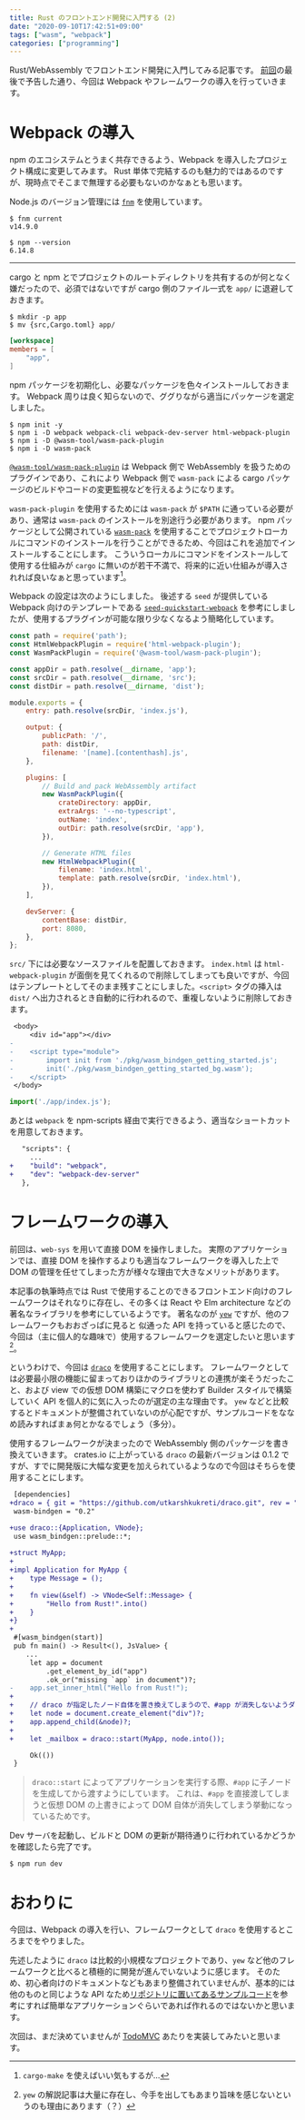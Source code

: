 ```yaml
---
title: Rust のフロントエンド開発に入門する (2)
date: "2020-09-10T17:42:51+09:00"
tags: ["wasm", "webpack"]
categories: ["programming"]
---
```


Rust/WebAssembly でフロントエンド開発に入門してみる記事です。
[前回](/wasm-frontend-1)の最後で予告した通り、今回は Webpack やフレームワークの導入を行っていきます。

<!-- more -->

<!--
<span class="px-2 py-1 rounded text-sm bg-gray-200"><code>src/lib.rs</code></span>
-->

# Webpack の導入

npm のエコシステムとうまく共存できるよう、Webpack を導入したプロジェクト構成に変更してみます。
Rust 単体で完結するのも魅力的ではあるのですが、現時点でそこまで無理する必要もないのかなぁとも思います。

Node.js のバージョン管理には [`fnm`] を使用しています。

```shell-session
$ fnm current
v14.9.0

$ npm --version
6.14.8
```

---

cargo と npm とでプロジェクトのルートディレクトリを共有するのが何となく嫌だったので、必須ではないですが cargo 側のファイル一式を `app/` に退避しておきます。

```shell-session
$ mkdir -p app
$ mv {src,Cargo.toml} app/
```

```toml Cargo.toml
[workspace]
members = [
    "app",
]
```

npm パッケージを初期化し、必要なパッケージを色々インストールしておきます。
Webpack 周りは良く知らないので、ググりながら適当にパッケージを選定しました。

```shell-session
$ npm init -y
$ npm i -D webpack webpack-cli webpack-dev-server html-webpack-plugin
$ npm i -D @wasm-tool/wasm-pack-plugin
$ npm i -D wasm-pack 
```

[`@wasm-tool/wasm-pack-plugin`](https://github.com/wasm-tool/wasm-pack-plugin) は Webpack 側で WebAssembly を扱うためのプラグインであり、これにより Webpack 側で `wasm-pack` による cargo パッケージのビルドやコードの変更監視などを行えるようになります。

`wasm-pack-plugin` を使用するためには `wasm-pack` が `$PATH` に通っている必要があり、通常は `wasm-pack` のインストールを別途行う必要があります。
npm パッケージとして公開されている [`wasm-pack`](https://www.npmjs.com/package/wasm-pack) を使用することでプロジェクトローカルにコマンドのインストールを行うことができるため、今回はこれを追加でインストールすることにします。
こういうローカルにコマンドをインストールして使用する仕組みが `cargo` に無いのが若干不満で、将来的に近い仕組みが導入されれば良いなぁと思っています[^1]。

[^1]: `cargo-make` を使えばいい気もするが…

Webpack の設定は次のようにしました。
後述する `seed` が提供している Webpack 向けのテンプレートである [`seed-quickstart-webpack`](https://github.com/seed-rs/seed-quickstart-webpack) を参考にしましたが、使用するプラグインが可能な限り少なくなるよう簡略化しています。

```javascript webpack.config.js
const path = require('path');
const HtmlWebpackPlugin = require('html-webpack-plugin');
const WasmPackPlugin = require('@wasm-tool/wasm-pack-plugin');

const appDir = path.resolve(__dirname, 'app');
const srcDir = path.resolve(__dirname, 'src');
const distDir = path.resolve(__dirname, 'dist');

module.exports = {
    entry: path.resolve(srcDir, 'index.js'),

    output: {
        publicPath: '/',
        path: distDir,
        filename: '[name].[contenthash].js',
    },

    plugins: [
        // Build and pack WebAssembly artifact
        new WasmPackPlugin({
            crateDirectory: appDir,
            extraArgs: '--no-typescript',
            outName: 'index',
            outDir: path.resolve(srcDir, 'app'),
        }),

        // Generate HTML files
        new HtmlWebpackPlugin({
            filename: 'index.html',
            template: path.resolve(srcDir, 'index.html'),
        }),
    ],

    devServer: {
        contentBase: distDir,
        port: 8080,
    },
};
```

`src/` 下には必要なソースファイルを配置しておきます。
`index.html` は `html-webpack-plugin` が面倒を見てくれるので削除してしまっても良いですが、今回はテンプレートとしてそのまま残すことにしました。`<script>` タグの挿入は `dist/` へ出力されるとき自動的に行われるので、重複しないように削除しておきます。

```diff dist/index.html → src/index.html
 <body>
     <div id="app"></div>
-
-    <script type="module">
-        import init from './pkg/wasm_bindgen_getting_started.js';
-        init('./pkg/wasm_bindgen_getting_started_bg.wasm');
-    </script>
 </body>
```

```javascript src/index.js
import('./app/index.js');
```

あとは `webpack` を npm-scripts 経由で実行できるよう、適当なショートカットを用意しておきます。

```diff package.json
   "scripts": {
     ...
+    "build": "webpack",
+    "dev": "webpack-dev-server"
   },
```

# フレームワークの導入

前回は、`web-sys` を用いて直接 DOM を操作しました。
実際のアプリケーションでは、直接 DOM を操作するよりも適当なフレームワークを導入した上で DOM の管理を任せてしまった方が様々な理由で大きなメリットがあります。

本記事の執筆時点では Rust で使用することのできるフロントエンド向けのフレームワークはそれなりに存在し、その多くは React や Elm architecture などの著名なライブラリを参考にしているようです。
著名なのが [`yew`] ですが、他のフレームワークもおおざっぱに見ると 似通った API を持っていると感じたので、今回は（主に個人的な趣味で）使用するフレームワークを選定したいと思います[^2]。

[^2]: `yew` の解説記事は大量に存在し、今手を出してもあまり旨味を感じないというのも理由にあります（？）

というわけで、今回は [`draco`] を使用することにします。
フレームワークとしては必要最小限の機能に留まっておりほかのライブラリとの連携が楽そうだったこと、および view での仮想 DOM 構築にマクロを使わず Builder スタイルで構築していく API を個人的に気に入ったのが選定の主な理由です。
`yew` などと比較するとドキュメントが整備されていないのが心配ですが、サンプルコードをななめ読みすればまぁ何とかなるでしょう（多分）。

使用するフレームワークが決まったので WebAssembly 側のパッケージを書き換えていきます。
crates.io に上がっている `draco` の最新バージョンは 0.1.2 ですが、すでに開発版に大幅な変更を加えられているようなので今回はそちらを使用することにします。

```diff app/Cargo.toml
 [dependencies]
+draco = { git = "https://github.com/utkarshkukreti/draco.git", rev = "32419ec" }
 wasm-bindgen = "0.2"
```

```diff app/src/lib.rs
+use draco::{Application, VNode};
 use wasm_bindgen::prelude::*;
 
+struct MyApp;
+
+impl Application for MyApp {
+    type Message = ();
+
+    fn view(&self) -> VNode<Self::Message> {
+        "Hello from Rust!".into()
+    }
+}
+
 #[wasm_bindgen(start)]
 pub fn main() -> Result<(), JsValue> {
    ...
     let app = document
         .get_element_by_id("app")
         .ok_or("missing `app` in document")?;
-    app.set_inner_html("Hello from Rust!");
+
+    // draco が指定したノード自体を置き換えてしまうので、#app が消失しないようダミーの子ノードを直下に作っておく
+    let node = document.create_element("div")?;
+    app.append_child(&node)?;
+
+    let _mailbox = draco::start(MyApp, node.into());

     Ok(())
 }
```

> `draco::start` によってアプリケーションを実行する際、`#app` に子ノードを生成してから渡すようにしています。
> これは、`#app` を直接渡してしまうと仮想 DOM の上書きによって DOM 自体が消失してしまう挙動になっているためです。

Dev サーバを起動し、ビルドと DOM の更新が期待通りに行われているかどうかを確認したら完了です。

```shell-session
$ npm run dev
```

# おわりに

今回は、Webpack の導入を行い、フレームワークとして `draco` を使用するところまでをやりました。

先述したように `draco` は比較的小規模なプロジェクトであり、`yew` など他のフレームワークと比べると積極的に開発が進んでいないように感じます。
そのため、初心者向けのドキュメントなどもあまり整備されていませんが、基本的には他のものと同じような API なため[リポジトリに置いてあるサンプルコード](https://github.com/utkarshkukreti/draco/tree/master/examples)を参考にすれば簡単なアプリケーションぐらいであれば作れるのではないかと思います。

次回は、まだ決めていませんが [TodoMVC] あたりを実装してみたいと思います。

<!-- links -->
[`fnm`]: https://github.com/Schniz/fnm
[`yew`]: https://github.com/yewstack/yew
[`seed`]: https://github.com/seed-rs/seed
[`draco`]: https://github.com/utkarshkukreti/draco
[TodoMVC]: http://todomvc.com/
